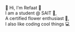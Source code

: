 👋 Hi, I'm Refaat 👋  
I am a student @ SAIT 🎒,  
A certified flower enthusiast 🌻,  
I also like coding cool things 💻  
